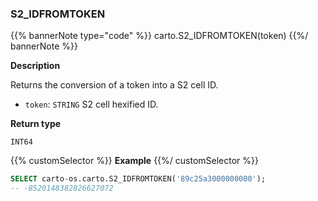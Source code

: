 ### S2_IDFROMTOKEN

{{% bannerNote type="code" %}}
carto.S2_IDFROMTOKEN(token)
{{%/ bannerNote %}}

**Description**

Returns the conversion of a token into a S2 cell ID.

* `token`: `STRING` S2 cell hexified ID.

**Return type**

`INT64`

{{% customSelector %}}
**Example**
{{%/ customSelector %}}

```sql
SELECT carto-os.carto.S2_IDFROMTOKEN('89c25a3000000000');
-- -8520148382826627072
```


